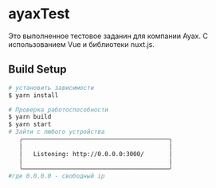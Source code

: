 # ayaxTest
Это выполненное тестовое заданин для компании Ayax.
C использованием Vue и библиотеки nuxt.js.
## Build Setup

```bash
# установить зависимости
$ yarn install

# Проверка работоспособности
$ yarn build
$ yarn start
# Зайти с любого устройства
   ╭─────────────────────────────────────────╮
   │                                         │                                       
   │   Listening: http://0.0.0.0:3000/       │
   │                                         │
   ╰─────────────────────────────────────────╯
#где 0.0.0.0 - свободный ip
```